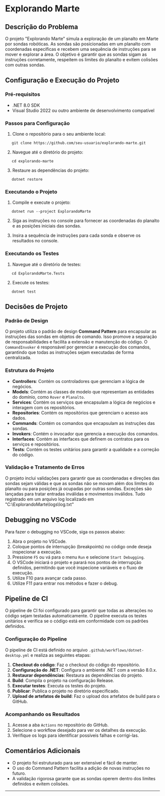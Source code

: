 # Explorando Marte

## Descrição do Problema

O projeto "Explorando Marte" simula a exploração de um planalto em Marte por sondas robóticas. As sondas são posicionadas em um planalto com coordenadas específicas e recebem uma sequência de instruções para se mover e explorar a área. O objetivo é garantir que as sondas sigam as instruções corretamente, respeitem os limites do planalto e evitem colisões com outras sondas.

## Configuração e Execução do Projeto

### Pré-requisitos

- .NET 8.0 SDK
- Visual Studio 2022 ou outro ambiente de desenvolvimento compatível

### Passos para Configuração

1. Clone o repositório para o seu ambiente local:
   
   
```
   git clone https://github.com/seu-usuario/explorando-marte.git   
```

2. Navegue até o diretório do projeto:
   
   
```
   cd explorando-marte   
```

3. Restaure as dependências do projeto:
   
   
```
   dotnet restore   
```

### Executando o Projeto

1. Compile e execute o projeto:
   
   
```
   dotnet run --project ExplorandoMarte   
```

2. Siga as instruções no console para fornecer as coordenadas do planalto e as posições iniciais das sondas.

3. Insira a sequência de instruções para cada sonda e observe os resultados no console.

### Executando os Testes

1. Navegue até o diretório de testes:
   
   
```
   cd ExplorandoMarte.Tests   
```

2. Execute os testes:
   
   
```
   dotnet test   
```

## Decisões de Projeto

### Padrão de Design

O projeto utiliza o padrão de design **Command Pattern** para encapsular as instruções das sondas em objetos de comando. Isso promove a separação de responsabilidades e facilita a extensão e manutenção do código. O `CommandInvoker` é responsável por gerenciar a execução dos comandos, garantindo que todas as instruções sejam executadas de forma centralizada.

### Estrutura do Projeto

- **Controllers**: Contém os controladores que gerenciam a lógica de negócios.
- **Models**: Contém as classes de modelo que representam as entidades do domínio, como `Rover` e `Planalto`.
- **Services**: Contém os serviços que encapsulam a lógica de negócios e interagem com os repositórios.
- **Repositories**: Contém os repositórios que gerenciam o acesso aos dados.
- **Commands**: Contém os comandos que encapsulam as instruções das sondas.
- **Invokers**: Contém o invocador que gerencia a execução dos comandos.
- **Interfaces**: Contém as interfaces que definem os contratos para os serviços e repositórios.
- **Tests**: Contém os testes unitários para garantir a qualidade e a correção do código.

### Validação e Tratamento de Erros

O projeto inclui validações para garantir que as coordenadas e direções das sondas sejam válidas e que as sondas não se movam além dos limites do planalto ou para posições já ocupadas por outras sondas. Exceções são lançadas para tratar entradas inválidas e movimentos inválidos.
Tudo registrado em um arquivo log localizado em "C:\ExplorandoMarte\logs\log.txt"

## Debugging no VSCode

Para fazer o debugging no VSCode, siga os passos abaixo:

1. Abra o projeto no VSCode.
2. Coloque pontos de interrupção (breakpoints) no código onde deseja inspecionar a execução.
3. Pressione `F5` ou vá para o menu `Run` e selecione `Start Debugging`.
4. O VSCode iniciará o projeto e parará nos pontos de interrupção definidos, permitindo que você inspecione variáveis e o fluxo de execução.
5. Utilize F10 para avançar cada passo.
6. Utilize F11 para entrar nos métodos e fazer o debug.

## Pipeline de CI

O pipeline de CI foi configurado para garantir que todas as alterações no código sejam testadas automaticamente. O pipeline executa os testes unitários e verifica se o código está em conformidade com os padrões definidos.

### Configuração do Pipeline

O pipeline de CI está definido no arquivo `.github/workflows/dotnet-desktop.yml` e realiza as seguintes etapas:

1. **Checkout do código**: Faz o checkout do código do repositório.
2. **Configuração do .NET**: Configura o ambiente .NET com a versão 8.0.x.
3. **Restaurar dependências**: Restaura as dependências do projeto.
4. **Build**: Compila o projeto na configuração Release.
5. **Executar testes**: Executa os testes do projeto.
6. **Publicar**: Publica o projeto no diretório especificado.
7. **Upload de artefatos de build**: Faz o upload dos artefatos de build para o GitHub.


### Acompanhando os Resultados

1. Acesse a aba `Actions` no repositório do GitHub.
2. Selecione o workflow desejado para ver os detalhes da execução.
3. Verifique os logs para identificar possíveis falhas e corrigi-las.

## Comentários Adicionais

- O projeto foi estruturado para ser extensível e fácil de manter.
- O uso do Command Pattern facilita a adição de novas instruções no futuro.
- A validação rigorosa garante que as sondas operem dentro dos limites definidos e evitem colisões.

---
